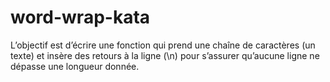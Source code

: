 # word-wrap-kata
L’objectif est d’écrire une fonction qui prend une chaîne de caractères (un texte) et insère des retours à la ligne (\n) pour s’assurer qu’aucune ligne ne dépasse une longueur donnée.